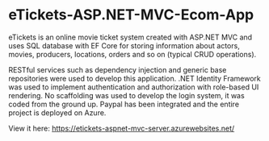 # eTickets-ASP.NET-MVC-Ecom-App
eTickets is an online movie ticket system created with ASP.NET MVC and uses SQL database with EF Core for storing information about actors, movies, producers, locations, orders and so on (typical CRUD operations). 

RESTful services such as dependency injection and generic base repositories were used to develop this application. 
.NET Identity Framework was used to implement authentication and authorization with role-based UI rendering. No scaffolding was used to develop the login system, it was coded from the ground up. 
Paypal has been integrated and the entire project is deployed on Azure. 

View it here: https://etickets-aspnet-mvc-server.azurewebsites.net/ 
